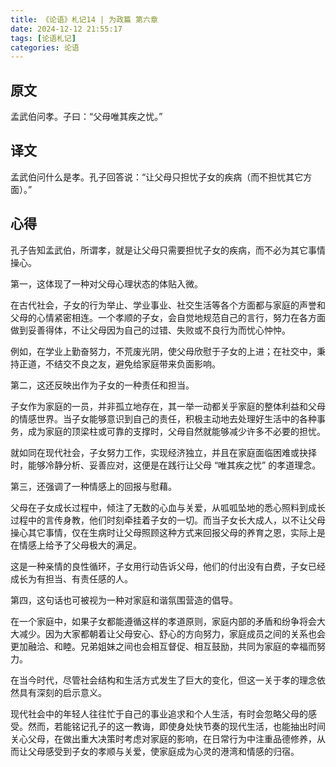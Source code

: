 ```yaml
---
title: 《论语》札记14 | 为政篇 第六章
date: 2024-12-12 21:55:17
tags: [论语札记]
categories: 论语
---
```

## 原文

孟武伯问孝。子曰：“父母唯其疾之忧。”

## 译文

孟武伯问什么是孝。孔子回答说：“让父母只担忧子女的疾病（而不担忧其它方面）。”

## 心得

孔子告知孟武伯，所谓孝，就是让父母只需要担忧子女的疾病，而不必为其它事情操心。

第一，这体现了一种对父母心理状态的体贴入微。

在古代社会，子女的行为举止、学业事业、社交生活等各个方面都与家庭的声誉和父母的心情紧密相连。一个孝顺的子女，会自觉地规范自己的言行，努力在各方面做到妥善得体，不让父母因为自己的过错、失败或不良行为而忧心忡忡。

例如，在学业上勤奋努力，不荒废光阴，使父母欣慰于子女的上进；在社交中，秉持正道，不结交不良之友，避免给家庭带来负面影响。

第二，这还反映出作为子女的一种责任和担当。

子女作为家庭的一员，并非孤立地存在，其一举一动都关乎家庭的整体利益和父母的情感世界。当子女能够意识到自己的责任，积极主动地去处理好生活中的各种事务，成为家庭的顶梁柱或可靠的支撑时，父母自然就能够减少许多不必要的担忧。

就如同在现代社会，子女努力工作，实现经济独立，并且在家庭面临困难或抉择时，能够冷静分析、妥善应对，这便是在践行让父母 “唯其疾之忧” 的孝道理念。

第三，还强调了一种情感上的回报与慰藉。

父母在子女成长过程中，倾注了无数的心血与关爱，从呱呱坠地的悉心照料到成长过程中的言传身教，他们时刻牵挂着子女的一切。而当子女长大成人，以不让父母操心其它事情，仅在生病时让父母照顾这种方式来回报父母的养育之恩，实际上是在情感上给予了父母极大的满足。

这是一种亲情的良性循环，子女用行动告诉父母，他们的付出没有白费，子女已经成长为有担当、有责任感的人。

第四，这句话也可被视为一种对家庭和谐氛围营造的倡导。

在一个家庭中，如果子女都能遵循这样的孝道原则，家庭内部的矛盾和纷争将会大大减少。因为大家都朝着让父母安心、舒心的方向努力，家庭成员之间的关系也会更加融洽、和睦。兄弟姐妹之间也会相互督促、相互鼓励，共同为家庭的幸福而努力。

在当今时代，尽管社会结构和生活方式发生了巨大的变化，但这一关于孝的理念依然具有深刻的启示意义。

现代社会中的年轻人往往忙于自己的事业追求和个人生活，有时会忽略父母的感受。然而，若能铭记孔子的这一教诲，即使身处快节奏的现代生活，也能抽出时间关心父母，在做出重大决策时考虑对家庭的影响，在日常行为中注重品德修养，从而让父母感受到子女的孝顺与关爱，使家庭成为心灵的港湾和情感的归宿。
